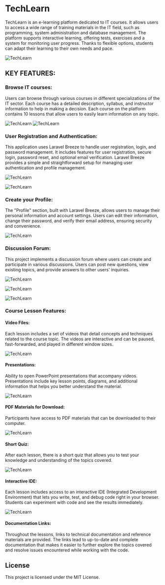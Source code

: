 # TechLearn

TechLearn is an e-learning platform dedicated to IT courses. It allows users to access a wide range of training materials in the IT field, such as programming, system administration and database management. The platform supports interactive learning, offering tests, exercises and a system for monitoring user progress. Thanks to flexible options, students can adapt their learning to their own needs and pace.

![TechLearn](https://github.com/LadyAmely/e-learning/blob/main/home-tech-learn.png)

## KEY FEATURES:

### Browse IT courses: 

Users can browse through various courses in different specializations of the IT sector. Each course has a detailed description, syllabus, and instructor information to help in making a decision. Each course on the platform contains 10 lessons that allow users to easily learn information on any topic.

![TechLearn](https://github.com/LadyAmely/e-learning/blob/main/courses.png)
![TechLearn](https://github.com/LadyAmely/e-learning-Laravel-PostgreSQL/blob/main/lessons.png)

### User Registration and Authentication:

This application uses Laravel Breeze to handle user registration, login, and password management. It includes features for user registration, secure login, password reset, and optional email verification. Laravel Breeze provides a simple and straightforward setup for managing user authentication and profile management.

![TechLearn](https://github.com/LadyAmely/e-learning/blob/main/home.png)

![TechLearn](https://github.com/LadyAmely/e-learning/blob/main/register.png)

### Create your Profile:

The "Profile" section, built with Laravel Breeze, allows users to manage their personal information and account settings. Users can edit their information, change their password, and verify their email address, ensuring security and convenience.

![TechLearn](https://github.com/LadyAmely/e-learning/blob/main/tech-learn-profile.png)

### Discussion Forum:

This project implements a discussion forum where users can create and participate in various discussions. Users can post new questions, view existing topics, and provide answers to other users' inquiries. 

![TechLearn](https://github.com/LadyAmely/e-learning/blob/main/forum-answer.png)

![TechLearn](https://github.com/LadyAmely/e-learning/blob/main/forum-question.png)

![TechLearn](https://github.com/LadyAmely/e-learning/blob/main/forum-discussion.png)

### Course Lesson Features:

#### Video Files:
Each lesson includes a set of videos that detail concepts and techniques related to the course topic. The videos are interactive and can be paused, fast-forwarded, and played in different window sizes.

![TechLearn]('https://github.com/LadyAmely/e-learning-Laravel-PostgreSQL/blob/main/quiz.png')

#### Presentations:

Ability to open PowerPoint presentations that accompany videos. Presentations include key lesson points, diagrams, and additional information that helps you better understand the material.

![TechLearn](https://github.com/LadyAmely/e-learning-Laravel-PostgreSQL/blob/main/presentation.png)

#### PDF Materials for Download:

Participants have access to PDF materials that can be downloaded to their computer.

![TechLearn](https://github.com/LadyAmely/e-learning-Laravel-PostgreSQL/blob/main/materials_to_download.png)

#### Short Quiz:

After each lesson, there is a short quiz that allows you to test your knowledge and understanding of the topics covered.

![TechLearn](https://github.com/LadyAmely/e-learning-Laravel-PostgreSQL/blob/main/quiz.png)

#### Interactive IDE:

Each lesson includes access to an interactive IDE (Integrated Development Environment) that lets you write, test, and debug code right in your browser. Students can experiment with code and see the results immediately.

![TechLearn](https://github.com/LadyAmely/e-learning-Laravel-PostgreSQL/blob/main/interactive_ide.png)

#### Documentation Links:

Throughout the lessons, links to technical documentation and reference materials are provided. The links lead to up-to-date and complete documentation that makes it easier to further explore the topics covered and resolve issues encountered while working with the code.

## License

This project is licensed under the MIT License.
